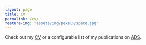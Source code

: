 ```yaml
---
layout: page
title: CV
permalink: /cv/
feature-img: "assets/img/pexels/space.jpg"
---
```


Check out my [CV](/downloads/cv.pdf) or a 
configurable list of my publications on 
[ADS](https://ui.adsabs.harvard.edu/search/q=orcid%3A0000-0003-3059-3823&amp;sort=citation_count_norm%20desc%2C%20bibcode%20desc&amp;p_=0).
